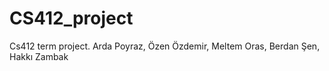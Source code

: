 # CS412_project
Cs412 term project. Arda Poyraz, Özen Özdemir, Meltem Oras, Berdan Şen, Hakkı Zambak
